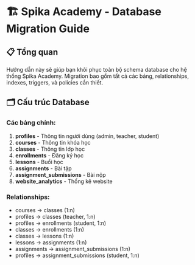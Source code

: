 # 🏗️ Spika Academy - Database Migration Guide

## 📋 Tổng quan

Hướng dẫn này sẽ giúp bạn khôi phục toàn bộ schema database cho hệ thống Spika Academy. Migration bao gồm tất cả các bảng, relationships, indexes, triggers, và policies cần thiết.

## 🗂️ Cấu trúc Database

### Các bảng chính:

1. **profiles** - Thông tin người dùng (admin, teacher, student)
2. **courses** - Thông tin khóa học
3. **classes** - Thông tin lớp học
4. **enrollments** - Đăng ký học
5. **lessons** - Buổi học
6. **assignments** - Bài tập
7. **assignment_submissions** - Bài nộp
8. **website_analytics** - Thống kê website

### Relationships:
- courses → classes (1:n)
- profiles → classes (teacher, 1:n)
- profiles → enrollments (student, 1:n)
- classes → enrollments (1:n)
- classes → lessons (1:n)
- lessons → assignments (1:n)
- assignments → assignment_submissions (1:n)
- profiles → assignment_submissions (student, 1:n)
